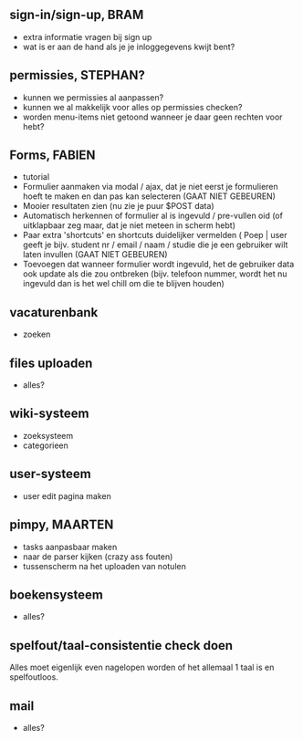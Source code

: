 
## sign-in/sign-up, BRAM
* extra informatie vragen bij sign up
* wat is er aan de hand als je je inloggegevens kwijt bent?

## permissies, STEPHAN?
* kunnen we permissies al aanpassen?
* kunnen we al makkelijk voor alles op permissies checken?
* worden menu-items niet getoond wanneer je daar geen rechten voor hebt?

## Forms, FABIEN
* tutorial
* Formulier aanmaken via modal / ajax, dat je niet eerst je formulieren hoeft te maken en dan pas kan selecteren (GAAT NIET GEBEUREN)
* Mooier resultaten zien (nu zie je puur $POST data)
* Automatisch herkennen of formulier al is ingevuld / pre-vullen oid (of uitklapbaar zeg maar, dat je niet meteen in scherm hebt)
* Paar extra 'shortcuts' en shortcuts duidelijker vermelden ( Poep | user geeft je bijv. student nr / email / naam / studie die je een gebruiker wilt laten invullen (GAAT NIET GEBEUREN)
* Toevoegen dat wanneer formulier wordt ingevuld, het de gebruiker data ook update als die zou ontbreken (bijv. telefoon nummer, wordt het nu ingevuld dan is het wel chill om die te blijven houden)

## vacaturenbank
* zoeken

## files uploaden
* alles?

## wiki-systeem
* zoeksysteem
* categorieen

## user-systeem
* user edit pagina maken

## pimpy, MAARTEN
* tasks aanpasbaar maken
* naar de parser kijken (crazy ass fouten)
* tussenscherm na het uploaden van notulen

## boekensysteem
* alles?

## spelfout/taal-consistentie check doen
Alles moet eigenlijk even nagelopen worden of het allemaal 1 taal is en spelfoutloos.

## mail
* alles?



